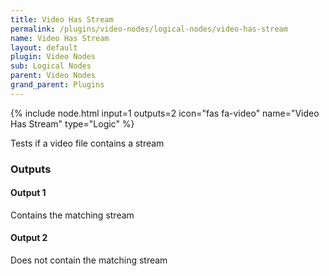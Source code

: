 ```yaml
---
title: Video Has Stream
permalink: /plugins/video-nodes/logical-nodes/video-has-stream
name: Video Has Stream
layout: default
plugin: Video Nodes
sub: Logical Nodes
parent: Video Nodes
grand_parent: Plugins
---
```


{% include node.html input=1 outputs=2 icon="fas fa-video" name="Video Has Stream" type="Logic" %}

Tests if a video file contains a stream


### Outputs

#### Output 1
Contains the matching stream

#### Output 2
Does not contain the matching stream